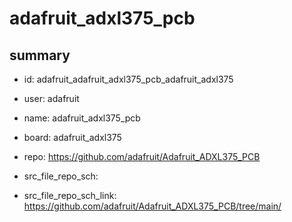 # adafruit_adxl375_pcb
 
## summary 
* id: adafruit_adafruit_adxl375_pcb_adafruit_adxl375
* user: adafruit
* name: adafruit_adxl375_pcb
* board: adafruit_adxl375
* repo: https://github.com/adafruit/Adafruit_ADXL375_PCB



* src_file_repo_sch: 
* src_file_repo_sch_link: https://github.com/adafruit/Adafruit_ADXL375_PCB/tree/main/






